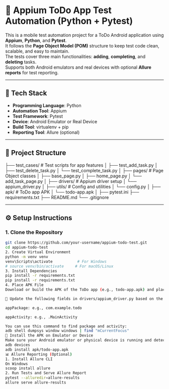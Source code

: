 # 📱 Appium ToDo App Test Automation (Python + Pytest)

This is a mobile test automation project for a ToDo Android application using **Appium**, **Python**, and **Pytest**.  
It follows the **Page Object Model (POM)** structure to keep test code clean, scalable, and easy to maintain.  
The tests cover three main functionalities: **adding**, **completing**, and **deleting** tasks.  
Supports both Android emulators and real devices with optional **Allure reports** for test reporting.

---

## 🚀 Tech Stack

- **Programming Language**: Python
- **Automation Tool**: Appium
- **Test Framework**: Pytest
- **Device**: Android Emulator or Real Device
- **Build Tool**: virtualenv + pip
- **Reporting Tool**: Allure (optional)

---

## 📁 Project Structure

├── test_cases/ # Test scripts for app features
│ ├── test_add_task.py
│ ├── test_delete_task.py
│ └── test_complete_task.py
│
├── pages/ # Page Object classes
│ ├── base_page.py
│ ├── home_page.py
│ └── add_task_page.py
│
├── drivers/ # Appium driver setup
│ └── appium_driver.py
│
├── utils/ # Config and utilities
│ └── config.py
│
├── apk/ # ToDo app APK
│ └── todo-app.apk
│
├── pytest.ini
├── requirements.txt
├── README.md
└── .gitignore


---

## ⚙️ Setup Instructions

### 1. Clone the Repository

```bash
git clone https://github.com/your-username/appium-todo-test.git
cd appium-todo-test
2. Create Virtual Environment
python -m venv venv
venv\Scripts\activate           # For Windows
# source venv/bin/activate     # For macOS/Linux
3. Install Dependencies
pip install -r requirements.txt
pip install -r requirements.txt
4. Place APK File
Download or build the APK of the ToDo app (e.g., todo-app.apk) and place it in the apk/ folder.

🔧 Update the following fields in drivers/appium_driver.py based on the APK:

appPackage: e.g., com.example.todo

appActivity: e.g., .MainActivity

You can use this command to find package and activity:
adb shell dumpsys window windows | find "mCurrentFocus"
📱 Install the APK on Emulator or Device
Make sure your Android emulator or physical device is running and detected:
adb devices
adb install apk/todo-app.apk
📊 Allure Reporting (Optional)
1. Install Allure CLI
On Windows
scoop install allure
2. Run Tests and Serve Allure Report
pytest --alluredir=allure-results
allure serve allure-results
